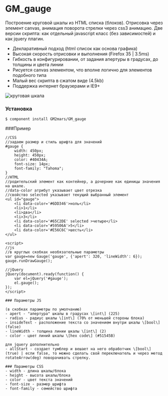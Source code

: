 # GM_gauge

Построение круговой шкалы из HTML списка (блоков). Отрисовка через элемент canvas, анимация поворота стрелки через css3 анимацию. Две версии скрипта: как отдельный javascript класс (без зависимостей) и как jquery плагин. 

  - Декларативный подход (html список как основа графика)
  - Высокая скорость отрисовки и выполнения (Firefox 35 | 3.5ms)
  - Гибкость в конфигурировании, от задания апертуры в градусах, до толщины и цвета линии
  - Рисуется canvas элементом, что вполне логично для элементов подобного типа
  - Малый вес скрипта в сжатом виде (4.5kb)
  - Поддержка интернет браузерами и IE9+

![круговая шкала](https://raw.github.com/GM2mars/GM_gauge/master/gauge.png)
### Установка
```
$ component install GM2mars/GM_gauge
```
###Пример
```
//CSS
//задаем размер и стиль шрифта для значений
#gauge {
	width: 450px;
	height: 450px;
	color: #40434A;
	font-size: 14px;
	font-family: "Tahoma";
}
//HTML
//родительский элемент как контейнер, а дочерние как единицы значения на шкале.
//data-color атрибут указывает цвет отрезка
//свойство selected указывает текущий выбранный элемент
<ul id="gauge">
	<li data-color='#6DD346'>ноль</li>
	<li>1</li>
	<li>два</li>
	<li>3</li>
	<li data-color='#65C2DE' selected >четыре</li>
	<li data-color='#59506A'>5</li>
	<li data-color='#E56C6C'>шесть</li>
</ul>

<script>
//js
//в круглых скобках необязательные параметры
var gauge=new Gauge('gauge', {'apert': 320, 'lineWidth': 6});
gauge.runDrawGauge();

//jQuery
jQuery(document).ready(function() {
	var el=jQuery('#gauge');
	el.gauge();
});
</script>

### Параметры JS

(в скобках параметры по умолчанию)
- apert - "апертура" шкалы в градусах \[int\] (225)
- radius - радиус шкалы \[int\] (70% от меньшей стороны блока)
- insideText - расположение текста со значением внутри шкалы \[bool\] (false)
- lineWidth - толщина линии шкалы \[int\] (2)
- color - цвет линий шкалы \[hex code\] (#51545B)

для jquery дополнительно
- allStart - создает тумблер и вешает на него обработчик \[bool\] (true) | если false, то можно сделать свой переключатель и через метод rotateArrow(deg) поворачивать стрелку.

### Параметры CSS
- width - длина шкалы/блока
- height - высота шкалы/блока
- color - цвет текста значений
- font-size - размер шрифта
- font-family - семейство шрифта
